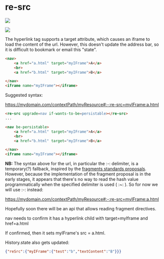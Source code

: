 # re-src

<a href="https://nodei.co/npm/re-src/"><img src="https://nodei.co/npm/re-src.png"></a>

<img src="https://badgen.net/bundlephobia/minzip/re-src">

The hyperlink tag supports a target attribute, which causes an iframe to load the content of the url.  However, this doesn't update the address bar, so it is difficult to bookmark or email this "state".

```html
<nav>
    <a href="a.html" target="myIFrame">A</a>
    <br>
    <a href="b.html" target="myIFrame">B</a>

</nav>
<iframe name="myIFrame"></iframe>
```

Suggested syntax:

https://mydomain.com/contextPath/myResource#:-:re-src=myIFrame:a.html

```html
<re-src upgrade=nav if-wants-to-be=persistable></re-src>
...

<nav be-persistable>
    <a href="a.html" target="myIFrame">A</a>
    <br>
    <a href="b.html" target="myIFrame">B</a>

</nav>
<iframe name="myIFrame"></iframe>
```

**NB:**  The syntax above for the url, in particular the :-: delimiter, is a temporary(?) fallback, inspired by the  [fragments standards proposals](https://github.com/slightlyoff/history_api#ui-state-fragments).  However, because the implementation of the fragment proposal is in the early stages, it appears that there's no way to read the hash value programmatically when the specified delimiter is used ( :~: ).  So for now we will use :-: instead:

https://mydomain.com/contextPath/myResource#:-:re-src=myIFrame:a.html

Hopefully soon there will be an api that allows reading fragment directives.

nav needs to confirm it has a hyperlink child with target=myIframe and href=a.html

If confirmed, then it sets myIFrame's src = a.html.

History.state also gets updated:

```JSON
{"reSrc":{"myIFrame":{"test":"b","textContent":"B"}}}
```